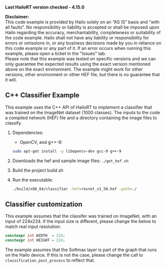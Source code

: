 **Last HailoRT version checked - 4.15.0**

**Disclaimer:** <br />
This code example is provided by Hailo solely on an “AS IS” basis and “with all faults”. No responsibility or liability is accepted or shall be imposed upon Hailo regarding the accuracy, merchantability, completeness or suitability of the code example. Hailo shall not have any liability or responsibility for errors or omissions in, or any business decisions made by you in reliance on this code example or any part of it. If an error occurs when running this example, please open a ticket in the "Issues" tab.<br />
Please note that this example was tested on specific versions and we can only guarantee the expected results using the exact version mentioned above on the exact environment. The example might work for other versions, other environment or other HEF file, but there is no guarantee that it will.

 C++ Classifier Example
--------------------------------------------------

This example uses the C++ API of HailoRT to implement a classifier that was trained on the 
ImageNet dataset (1000 classes). The inputs to the code a compiled network (HEF) file and
a directory containing the image files to classify.

1. Dependencies:
    - OpenCV, and g++-9: 
    ``` bash
    sudo apt-get install -y libopencv-dev gcc-9 g++-9
    ```
2. Downloads the hef and sample image files:
   `./get_hef.sh`

3. Build the project build.sh

4. Run the executable:
    ``` bash
	./build/x86_64/classifier -hef=resnet_v1_50.hef -path=./
    ```


 Classifier customization
-------------------------------------------------
This example assumes that the classifer was trained on ImageNet, with an input of 224x224. If 
the input size is different, please change the below to match real input resolution:

``` cpp
constexpr int WIDTH  = 224;
constexpr int HEIGHT = 224;
```

The example assumes that the Softmax layer is part of the graph that runs on the Hailo device.
If this is not the case, please change the call to `classification_post_process` to reflect 
that.

